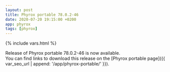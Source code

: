 ```yaml
---
layout: post
title: Phyrox portable 78.0.2-46
date: 2020-07-20 19:15:00 +0200
app: phyrox
tags: [phyrox]
---
```

{% include vars.html %}

Release of Phyrox portable 78.0.2-46 is now available.<br />
You can find links to download this release on the [Phyrox portable page]({{ var_seo_url | append: '/app/phyrox-portable/' }}).

